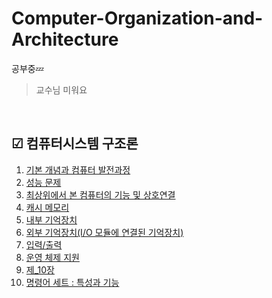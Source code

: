 # Computer-Organization-and-Architecture

공부중💤
> 교수님 미워요

<br/>

## ☑ 컴퓨터시스템 구조론

<style>
  .no-decoration-links {
    text-decoration: none;
  }
</style>

<div class="no-decoration-links">
  
1. [기본 개념과 컴퓨터 발전과정](/제1장)
2. [성능 문제](/제2장)
3. [최상위에서 본 컴퓨터의 기능 및 상호연결](/제3장)
4. [캐시 메모리](/제4장)
5. [내부 기억장치](/제5장)
6. [외부 기억장치(I/O 모듈에 연결된 기억장치)](/제6장)
7. [입력/출력](/제7장)
8. [운영 체제 지원](/제8장)
9. [제_10장](/제_10장)
10. [명령어 세트 : 특성과 기능](/제_12장)
    
</div>
